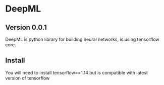 # DeepML
## Version 0.0.1
DeepML is python library for building neural networks, is using tensorflow core.


## Install
You will need to install tensorflow==1.14 but is compatible with latest version of tensorflow
```
